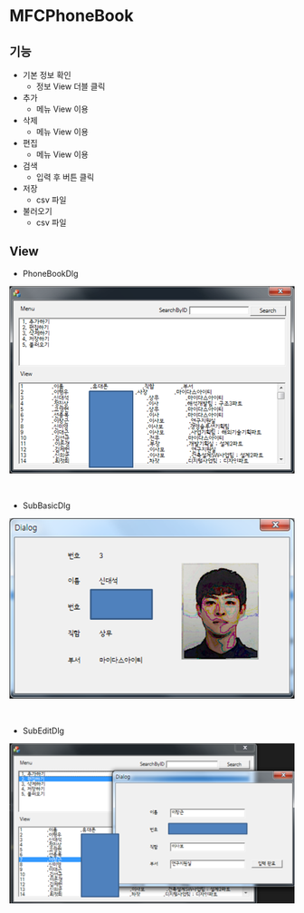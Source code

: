 # MFCPhoneBook

## 기능

* 기본 정보 확인
  * 정보 View 더블 클릭
* 추가
  * 메뉴 View 이용
* 삭제
  * 메뉴 View 이용  
* 편집
  * 메뉴 View 이용
* 검색
  * 입력 후 버튼 클릭  
* 저장
  * csv 파일
* 불러오기
  * csv 파일


## View

* PhoneBookDlg

![PhoneBookDlg](/media/PhoneBookDlg1.png)


<br/>

* SubBasicDlg

![SubBasicDlg](/media/SubBasicDlg1.png)


<br/>

* SubEditDlg

![SubEditDlg](/media/SubEditDlg1.png)
